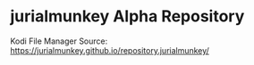 # jurialmunkey Alpha Repository

Kodi File Manager Source:
https://jurialmunkey.github.io/repository.jurialmunkey/

